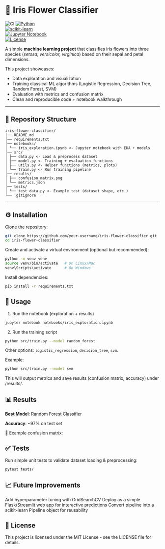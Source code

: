 # 🌸 Iris Flower Classifier  

![CI](https://github.com/JosephS96/iris-flower-classification/actions/workflows/ci.yml/badge.svg)
[![Python](https://img.shields.io/badge/python-3.8%2B-blue)](https://www.python.org/)  
[![scikit-learn](https://img.shields.io/badge/scikit--learn-1.0%2B-orange)](https://scikit-learn.org/)  
[![Jupyter Notebook](https://img.shields.io/badge/jupyter-notebook-lightgrey)](https://jupyter.org/)  
[![License](https://img.shields.io/badge/license-MIT-green)](LICENSE)  

A simple **machine learning project** that classifies iris flowers into three species (*setosa, versicolor, virginica*) based on their sepal and petal dimensions.  

This project showcases:
- Data exploration and visualization  
- Training classical ML algorithms (Logistic Regression, Decision Tree, Random Forest, SVM)  
- Evaluation with metrics and confusion matrix  
- Clean and reproducible code + notebook walkthrough  

---

## 📂 Repository Structure

```
iris-flower-classifier/
│── README.md
│── requirements.txt
│── notebooks/
│ └── iris_exploration.ipynb <- Jupyter notebook with EDA + models
│── src/
│ ├── data.py <- Load & preprocess dataset
│ ├── model.py <- Training + evaluation functions
│ ├── utils.py <- Helper functions (metrics, plots)
│ └── train.py <- Run training pipeline
│── results/
│ ├── confusion_matrix.png
│ └── metrics.json
│── tests/
│ └── test_data.py <- Example test (dataset shape, etc.)
└── .gitignore
```

---

## ⚙️ Installation  

Clone the repository:  
```bash
git clone https://github.com/your-username/iris-flower-classifier.git
cd iris-flower-classifier
```

Create and activate a virtual environment (optional but recommended):

```bash
python -m venv venv
source venv/bin/activate   # On Linux/Mac
venv\Scripts\activate      # On Windows
```

Install dependencies:
```bash
pip install -r requirements.txt
```

## 🚀 Usage

1. Run the notebook (exploration + results)
```bash
jupyter notebook notebooks/iris_exploration.ipynb
```
2. Run the training script
```bash
python src/train.py --model random_forest
```
Other options: `logistic_regression`, `decision_tree`, `svm`.

Example:
```bash
python src/train.py --model svm
```
This will output metrics and save results (confusion matrix, accuracy) under /results/.

## 📊 Results
**Best Model**: Random Forest Classifier

**Accuracy**: ~97% on test set

📌 Example confusion matrix:

## ✅ Tests
Run simple unit tests to validate dataset loading & preprocessing:
```bash
pytest tests/
```

## 📈 Future Improvements
Add hyperparameter tuning with GridSearchCV
Deploy as a simple Flask/Streamlit web app for interactive predictions
Convert pipeline into a scikit-learn Pipeline object for reusability

## 📜 License
This project is licensed under the MIT License - see the LICENSE file for details.